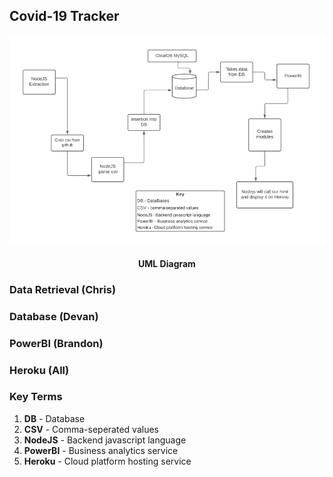 ## Covid-19 Tracker
<div align="center">
   <img src="img/uml.PNG" alt="Covid UML">
   <br>
   <h4 align="center">UML Diagram</h4>
</div>


### Data Retrieval (Chris)

### Database (Devan)
<p> </p>

### PowerBI (Brandon)

### Heroku (All)

### Key Terms
1. **DB** - Database
2. **CSV** - Comma-seperated values
3. **NodeJS** - Backend javascript language
4. **PowerBI** - Business analytics service
5. **Heroku** - Cloud platform hosting service
